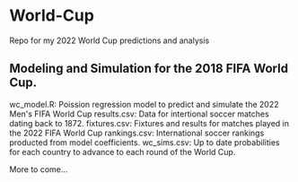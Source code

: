 # World-Cup
Repo for my 2022 World Cup predictions and analysis

## Modeling and Simulation for the 2018 FIFA World Cup.
wc_model.R: Poission regression model to predict and simulate the 2022 Men's FIFA World Cup
results.csv: Data for intertional soccer matches dating back to 1872.
fixtures.csv: Fixtures and results for matches played in the 2022 FIFA World Cup
rankings.csv: International soccer rankings producted from model coefficients.
wc_sims.csv: Up to date probabilities for each country to advance to each round of the World Cup.

More to come...

